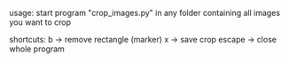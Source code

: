 usage:
start program "crop_images.py" in any folder containing all images you want to crop

shortcuts:
b -> remove rectangle (marker)
x -> save crop
escape -> close whole program
